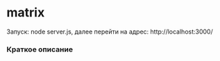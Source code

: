 # matrix

Запуск: node server.js, далее перейти на адрес: http://localhost:3000/

### Краткое описание

